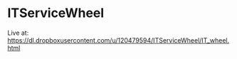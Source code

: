 # ITServiceWheel


Live at: https://dl.dropboxusercontent.com/u/120479594/ITServiceWheel/IT_wheel.html
